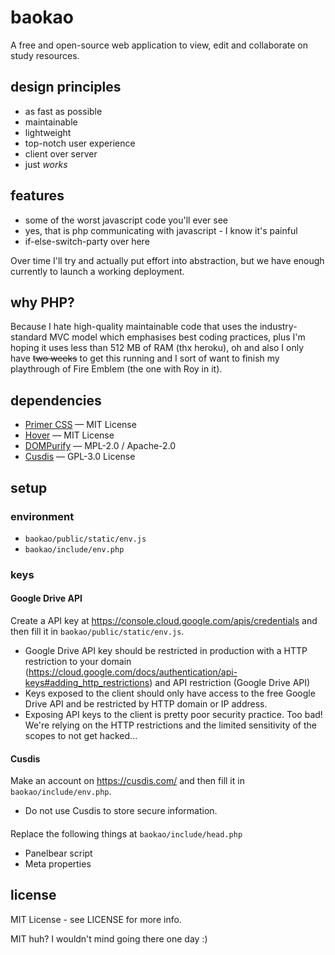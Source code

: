# baokao
A free and open-source web application to view, edit and collaborate on study resources.

## design principles

- as fast as possible
- maintainable
- lightweight
- top-notch user experience
- client over server
- just *works*

## features

- some of the worst javascript code you'll ever see
- yes, that is php communicating with javascript - I know it's painful
- if-else-switch-party over here

Over time I'll try and actually put effort into abstraction, but we have enough currently to launch a working deployment.

## why PHP?
Because I hate high-quality maintainable code that uses the industry-standard MVC model which emphasises best coding practices, plus I'm hoping it uses less than 512 MB of RAM (thx heroku), oh and also I only have ~~two weeks~~ to get this running and I sort of want to finish my playthrough of Fire Emblem (the one with Roy in it). 

## dependencies

- [Primer CSS](https://primer.style) — MIT License
- [Hover](https://github.com/IanLunn/Hover) — MIT License
- [DOMPurify](https://github.com/cure53/DOMPurify) — MPL-2.0 / Apache-2.0
- [Cusdis](https://cusdis.com/) — GPL-3.0 License

## setup

### environment

- `baokao/public/static/env.js`
- `baokao/include/env.php`

### keys
#### Google Drive API
Create a API key at https://console.cloud.google.com/apis/credentials and then fill it in `baokao/public/static/env.js`.

- Google Drive API key should be restricted in production with a HTTP restriction to your domain (https://cloud.google.com/docs/authentication/api-keys#adding_http_restrictions) and API restriction (Google Drive API)
- Keys exposed to the client should only have access to the free Google Drive API and be restricted by HTTP domain or IP address.
- Exposing API keys to the client is pretty poor security practice. Too bad! We're relying on the HTTP restrictions and the limited sensitivity of the scopes to not get hacked...

#### Cusdis
Make an account on https://cusdis.com/ and then fill it in `baokao/include/env.php`.

- Do not use Cusdis to store secure information.

#### <head>

Replace the following things at `baokao/include/head.php`

- Panelbear script
- Meta properties

## license

MIT License - see LICENSE for more info.

MIT huh? I wouldn't mind going there one day :)